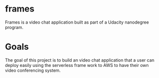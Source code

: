 # frames
Frames is a video chat application built as part of a Udacity nanodegree program.

# Goals
The goal of this project is to build an video chat application that a user can deploy easily using the serverless frame work to AWS to have their own video conferencing system.
    
